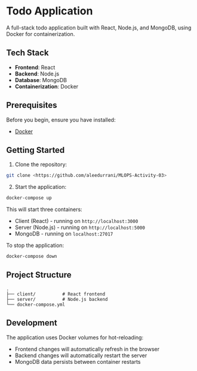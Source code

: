 # Todo Application

A full-stack todo application built with React, Node.js, and MongoDB, using Docker for containerization.

## Tech Stack

- **Frontend**: React
- **Backend**: Node.js
- **Database**: MongoDB
- **Containerization**: Docker

## Prerequisites

Before you begin, ensure you have installed:
- [Docker](https://www.docker.com/get-started)

## Getting Started

1. Clone the repository:
```bash
git clone <https://github.com/aleedurrani/MLOPS-Activity-03>
```

2. Start the application:
```bash
docker-compose up
```

This will start three containers:
- Client (React) - running on `http://localhost:3000`
- Server (Node.js) - running on `http://localhost:5000`
- MongoDB - running on `localhost:27017`

To stop the application:
```bash
docker-compose down
```

## Project Structure

```plaintext
.
├── client/          # React frontend
├── server/          # Node.js backend
└── docker-compose.yml
```


## Development

The application uses Docker volumes for hot-reloading:
- Frontend changes will automatically refresh in the browser
- Backend changes will automatically restart the server
- MongoDB data persists between container restarts